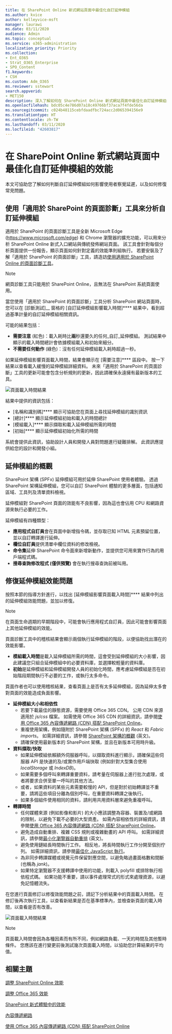 ```yaml
---
title: 在 SharePoint Online 新式網站頁面中最佳化自訂延伸模組
ms.author: kvice
author: kelleyvice-msft
manager: laurawi
ms.date: 03/11/2020
audience: Admin
ms.topic: conceptual
ms.service: o365-administration
localization_priority: Priority
ms.collection:
- Ent_O365
- Strat_O365_Enterprise
- SPO_Content
f1.keywords:
- CSH
ms.custom: Adm_O365
ms.reviewer: sstewart
search.appverid:
- MET150
description: 深入了解如何在 SharePoint Online 新式網站頁面中最佳化自訂延伸模組的效能。
ms.openlocfilehash: bdc05c4e786d07a18c49766bf37aca7f4fde56da
ms.sourcegitcommit: c024b48115cebfdaadfbc724acc2d065394156e9
ms.translationtype: HT
ms.contentlocale: zh-TW
ms.lasthandoff: 03/11/2020
ms.locfileid: "42603817"
---
```

# <a name="optimize-custom-extension-performance-in-sharepoint-online-modern-site-pages"></a>在 SharePoint Online 新式網站頁面中最佳化自訂延伸模組的效能

本文可協助您了解如何判斷自訂延伸模組如何影響使用者察覺延遲，以及如何修復常見問題。

## <a name="use-the-page-diagnostics-for-sharepoint-tool-to-analyze-custom-extensions"></a>使用「適用於 SharePoint 的頁面診斷」工具來分析自訂延伸模組

適用於 SharePoint 的頁面診斷工具是全新 Microsoft Edge (https://www.microsoft.com/edge) 和 Chrome 瀏覽器的擴充功能，可以用來分析 SharePoint Online 新式入口網站與傳統發佈網站頁面。 該工具會針對每個分析頁面提供一份報告，顯示頁面如何針對定義的效能準則組執行。 若要安裝及了解「適用於 SharePoint 的頁面診斷」工具，請造訪[使用適用於 SharePoint Online 的頁面診斷工具](page-diagnostics-for-spo.md)。

>[!NOTE]
>網頁診斷工具只能用於 SharePoint Online，且無法在 SharePoint 系統頁面使用。

當您使用「適用於 SharePoint 的頁面診斷」工具分析 SharePoint 網站頁面時，您可以在 [診斷測試]__ 窗格的 [自訂延伸模組影響載入時間]**** 結果中，看到超過基準計量的自訂延伸模組相關資訊。

可能的結果包括：

- **需要注意** (紅色)：載入耗時比**兩**秒還要久的任何_自訂_延伸模組。 測試結果中顯示的載入時間總計會依據模組載入和初始來細分。
- **不需要任何動作** (綠色)：沒有任何延伸模組載入耗時超過一秒。

如果延伸模組影響頁面載入時間，結果會顯示在 [需要注意]**** 區段中。 按一下結果以查看載入緩慢的延伸模組詳細資料。 未來「適用於 SharePoint 的頁面診斷」工具的更新可能會包含分析規則的更新，因此請確保永遠擁有最新版本的工具。

![頁面載入時間結果](media/page-diagnostics-for-spo/pagediag-extensions-load-time.png)

結果中提供的資訊包括：

- [名稱和識別碼]**** 顯示可協助您在頁面上尋找延伸模組的識別資訊
- [總計]**** 顯示延伸模組初始和載入的時間總計
- [模組載入]**** 顯示擷取和載入延伸模組所需的時間
- [初始]**** 顯示延伸模組初始化所需的時間

系統會提供此資訊，協助設計人員和開發人員對問題進行疑難排解。 此資訊應提供給您的設計和開發小組。

## <a name="overview-of-extensions"></a>延伸模組的概觀

SharePoint 架構 (SPFx) 延伸模組可用於延伸 SharePoint 使用者體驗。 透過 SharePoint 架構延伸模組，您可以自訂 SharePoint 體驗的更多層面，包括通知區域、工具列及清單資料檢視。

延伸模組對 SharePoint 頁面的效能有不良影響，因為這也會佔用 CPU 和網路資源來執行必要的工作。

延伸模組有四種類型：

- **應用程式自訂員**會在頁面中新增指令碼，並存取已知 HTML 元素預留位置，並以自訂轉譯進行延伸。
- **欄位自訂員**提供清單中欄位資料的修改檢視。
- **命令集**延伸 SharePoint 命令面來新增新動作，並提供您可用來實作行為的用戶端程式碼。
- **搜尋查詢修改程式 (僅供預覽)** 會在執行搜尋查詢前被叫用。

## <a name="remediate-extension-performance-issues"></a>修復延伸模組效能問題

按照本節的指導方針進行，以找出 [延伸模組影響頁面載入時間]**** 結果中列出的延伸模組效能問題，並加以修復。

>[!NOTE]
>在頁面生命週期的早期階段中，可能會執行應用程式自訂員，因此可能會影響頁面上其他延伸模組的效能。

頁面診斷工具中的稽核結果會顯示兩個執行延伸模組的階段，以便協助找出潛在的效能影響。

- **模組載入時間**是載入延伸模組所需的時間，這會受到延伸模組的大小影響，因此建議您只組合延伸模組中的必要資料庫，並選擇較輕量的資料庫。
- **初始**是延伸模組和延伸模組開發人員的初始化時間，應考慮延伸模組是否在初始階段期間執行不必要的工作，或執行太多命令。

頁面作者也可以使用稽核結果，查看頁面上是否有太多延伸模組，因為延伸太多會對頁面的效能造成負面影響。

- **延伸模組大小和相依性**
  - 若要下載最佳的靜態資源，需要使用 Office 365 CDN。 公用 CDN 來源適用於 _js/css_ 檔案。 如需使用 Office 365 CDN 的詳細資訊，請參閱[使用 Office 365 內容傳遞網路 (CDN) 搭配 SharePoint Online](use-office-365-cdn-with-spo.md)。
  - 重複使用架構，例如隨附於 SharePoint 架構 (SPFx) 的 _React_ 和 _Fabric imports_。 如需詳細資訊，請參閱 [SharePoint 架構的概觀](https://docs.microsoft.com/sharepoint/dev/spfx/sharepoint-framework-overview) (英文)。
  - 請確保使用最新版本的 SharePoint 架構，並且在新版本可用時升級。
- **資料擷取/快取**
  - 如果延伸模組依賴額外伺服器呼叫，以擷取資料進行顯示，請確保這些伺服器 API 是快速的及/或實作用戶端快取 (例如針對大型集合使用 _localStorage_ 或 _IndexDB_)。
  - 如果需要多個呼叫來轉譯重要資料，請考量在伺服器上進行批次處理，或者將要求合併至單一呼叫的其他方法。
  - 或者，如果資料的某些元素需要較慢的 API，但是對於初始轉譯並不重要，請將這些項目分離為個別呼叫，在重要資料轉譯之後執行。
  - 如果多個組件使用相同的資料，請利用共用資料層來避免重複呼叫。
- **轉譯時間**
  - 任何媒體來源 (例如影像和影片) 的大小應該調整為容器、裝置及/或網路的限制，以避免下載不必要的大型資產。 如需內容相依性的詳細資訊，請參閱[使用 Office 365 內容傳遞網路 (CDN) 搭配 SharePoint Online](use-office-365-cdn-with-spo.md)。
  - 避免造成自動重排、複雜 CSS 規則或複雜動畫的 API 呼叫。 如需詳細資訊，請參閱[最小化瀏覽器自動重排](https://developers.google.com/speed/docs/insights/browser-reflow) (英文)。
  - 避免使用鏈結長時間執行工作。 相反地，將長時間執行工作分開至個別佇列。 如需詳細資訊，請參閱[最佳化 JavaScript 執行](https://developers.google.com/web/fundamentals/performance/rendering/optimize-javascript-execution)。
  - 為非同步轉譯媒體或視覺元件保留對應空間，以避免略過畫面格數和間斷 (也稱為 _jank_)。
  - 如果特定瀏覽器不支援轉譯中使用的功能，則載入 polyfill 或排除執行相依程式碼。 如果功能不重要，請以事件處理常式的形式來處理資源，以避免記憶體流失。

在您進行頁面修訂以修復效能問題之前，請記下分析結果中的頁面載入時間。 在修訂後再次執行工具，以查看新結果是否在基準標準內，並檢查新頁面的載入時間，以查看是否有改善。

![頁面載入時間結果](media/modern-portal-optimization/pagediag-page-load-time.png)

>[!NOTE]
>頁面載入時間會因為各種因素而有所不同，例如網路負載、一天的時間及其他暫時條件。 您應該在進行變更前後測試幾次頁面載入時間，以協助您計算結果的平均值。

## <a name="related-topics"></a>相關主題

[調整 SharePoint Online 效能](tune-sharepoint-online-performance.md)

[調整 Office 365 效能](tune-office-365-performance.md)

[SharePoint 新式體驗中的效能](https://docs.microsoft.com/sharepoint/modern-experience-performance)

[內容傳遞網路](content-delivery-networks.md)

[使用 Office 365 內容傳遞網路 (CDN) 搭配 SharePoint Online](use-office-365-cdn-with-spo.md)